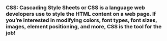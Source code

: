 ### CSS: Cascading Style Sheets or CSS is a language web developers use to style the HTML content on a web page. If you’re interested in modifying colors, font types, font sizes, images, element positioning, and more, CSS is the tool for the job!
